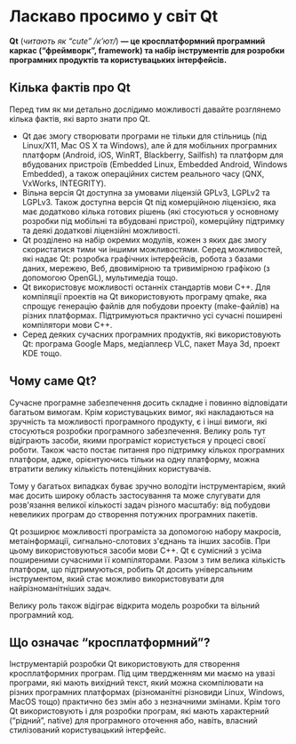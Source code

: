 # Ласкаво просимо у світ Qt

**Qt** (*читають як “cute” /к’ют/*) **— це кросплатформний програмний каркас (“фреймворк”, framework) та набір інструментів для розробки програмних продуктів та користувацьких інтерфейсів.**

## Кілька фактів про Qt
Перед тим як ми детально дослідимо можливості давайте розглянемо кілька фактів, які варто знати про Qt.
* Qt дає змогу створювати програми не тільки для стільниць (під Linux/X11, Mac OS X та Windows), але й для мобільних програмних платформ (Android, iOS, WinRT, Blackberry, Sailfish) та платформ для вбудованих пристроїв (Embedded Linux, Embedded Android, Windows Embedded), а також операційних систем реального часу (QNX, VxWorks, INTEGRITY).
* Вільна версія Qt доступна за умовами ліцензій GPLv3, LGPLv2 та LGPLv3. Також доступна версія Qt під комерційною ліцензією, яка має додатково кілька готових рішень (які стосуються у основному розробки під мобільні та вбудовані пристрої), комерційну підтримку та деякі додаткові ліцензійні можливості.
* Qt розділено на набір окремих модулів, кожен з яких дає змогу скористатися тими чи іншими можливостями. Серед можливостей, які надає Qt: розробка графічних інтерфейсів, робота з базами даних, мережею, Веб, двовимірною та тривимірною графікою (з допомогою OpenGL), мультимедіа тощо.
* Qt використовує можливості останніх стандартів мови С++. Для компіляції проектів на Qt використовують програму qmake, яка спрощує генерацію файлів для побудови проекту (make-файлів) на різних платформах. Підтримуються практично усі сучасні поширені компілятори мови С++. 
* Серед деяких сучасних програмних продуктів, які використовують Qt: програма Google Maps, медіаплеєр VLC, пакет Maya 3d, проект KDE тощо.

## Чому саме Qt?
Сучасне програмне забезпечення досить складне і повинно відповідати багатьом вимогам. Крім користувацьких вимог, які накладаються на зручність та можливості програмного продукту, є і інші вимоги, які стосуються розробки програмного забезпечення. Велику роль тут відіграють засоби, якими програміст користується у процесі своєї роботи. Також часто постає питання про підтримку кількох програмних платформ, адже, орієнтуючись тільки на одну платформу, можна втратити велику кількість потенційних користувачів.

Тому у багатьох випадках буває зручно володіти інструментарієм, який має досить широку область застосування та може слугувати для розв'язання великої кількості задач різного масштабу: від побудови невеликих програм до створення потужних програмних пакетів. 

Qt розширює можливості програміста зa допомогою набору макросів, метаінформації, сигнально-слотових з'єднань та інших засобів. При цьому використовуються засоби мови С++. Qt є сумісний з усіма поширеними сучасними її компіляторами. Разом з тим велика кількість платформ, що підтримуються, робить Qt досить універсальним інструментом, який стає можливо використовувати для найрізноманітніших задач. 

Велику роль також відіграє відкрита модель розробки та вільний програмний код.

## Що означає “кросплатформний”?
Інструментарій розробки Qt використовують для створення кросплатформних програм. Під цим твердженням ми маємо на увазі програми, які мають вихідний текст, який можна скомпілювати на різних програмних платформах (різноманітні різновиди Linux, Windows, MacOS тощо) практично без змін або з незначними змінами. Крім того Qt використовують і для розробки програм, які мають характерний (“рідний”, native) для програмного оточення або, навіть, власний стилізований користувацький інтерфейс. 
